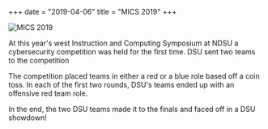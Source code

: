 +++
date = "2019-04-06"
title = "MICS 2019"
+++

![MICS 2019](/img/mics2019.jpg)

At this year's west Instruction and Computing Symposium at NDSU a cybersecurity competition was held for the first time. DSU sent two teams to the competition

The competition placed teams in either a red or a blue role based off a coin toss. In each of the first two rounds, DSU's teams ended up with an offensive red team role.

In the end, the two DSU teams made it to the finals and faced off in a DSU showdown!
